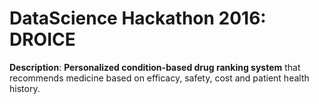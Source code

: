 # DataScience Hackathon 2016: DROICE
**Description**: **Personalized condition-based drug ranking system** that recommends medicine based on efficacy, safety, cost and patient health history.
